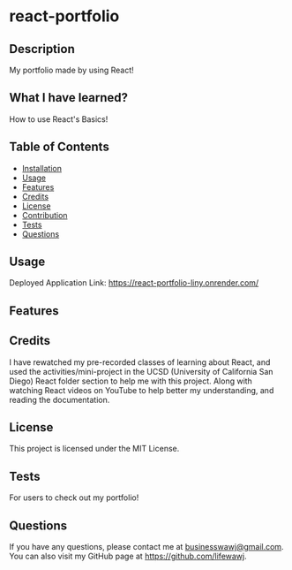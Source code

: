 # react-portfolio

## Description

My portfolio made by using React!

## What I have learned?

How to use React's Basics!

## Table of Contents

- [Installation](#installation)
- [Usage](#usage)
- [Features](#features)
- [Credits](#credits)
- [License](#license)
- [Contribution](#contribution)
- [Tests](#tests)
- [Questions](#questions)

## Usage

Deployed Application Link: https://react-portfolio-liny.onrender.com/

## Features



## Credits

I have rewatched my pre-recorded classes of learning about React, and used the activities/mini-project in the UCSD (University of California San Diego) React folder section to help me with this project. Along with watching React videos on YouTube to help better my understanding, and reading the documentation.

## License

This project is licensed under the MIT License.

## Tests

For users to check out my portfolio!

## Questions

If you have any questions, please contact me at businesswawj@gmail.com. You can also visit my GitHub page at https://github.com/lifewawj.